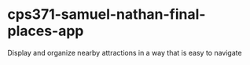 # cps371-samuel-nathan-final-places-app
Display and organize nearby attractions in a way that is easy to navigate
